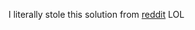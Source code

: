 I literally stole this solution from <a href="https://www.reddit.com/r/adventofcode/comments/zjnruc/2022_day_12_solutions/">reddit</a> LOL
